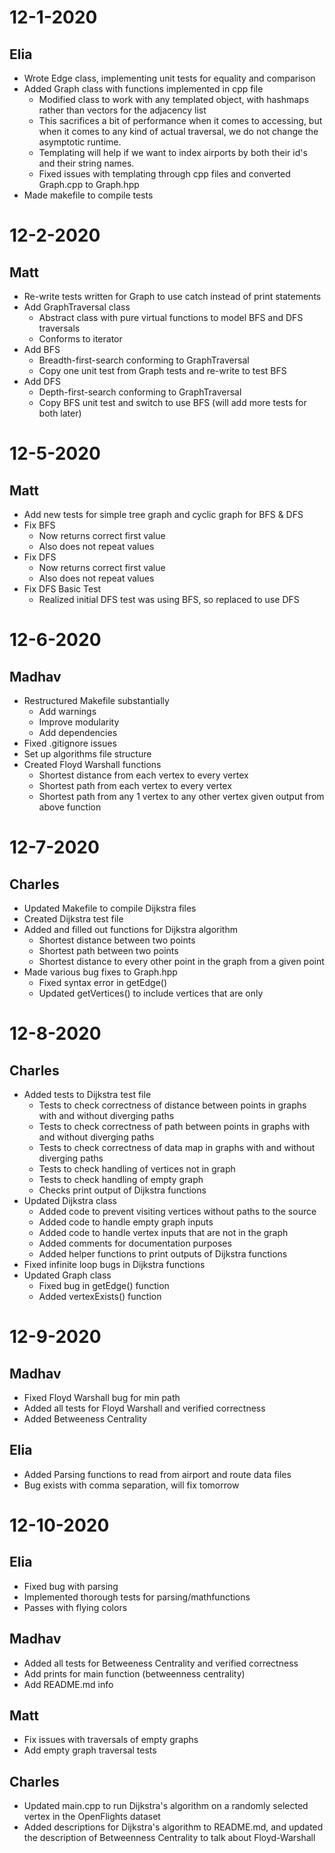 
# 12-1-2020
## Elia
* Wrote Edge class, implementing unit tests for equality and comparison
* Added Graph class with functions implemented in cpp file
	* Modified class to work with any templated object, with hashmaps rather than vectors for the adjacency list
	* This sacrifices a bit of performance when it comes to accessing, but when it comes to any kind of actual traversal, we do not change the asymptotic runtime.
	* Templating will help if we want to index airports by both their id's and their string names.
	* Fixed issues with templating through cpp files and converted Graph.cpp to Graph.hpp
* Made makefile to compile tests

# 12-2-2020
## Matt
* Re-write tests written for Graph to use catch instead of print statements
* Add GraphTraversal class
	* Abstract class with pure virtual functions to model BFS and DFS traversals
	* Conforms to iterator
* Add BFS
	* Breadth-first-search conforming to GraphTraversal
	* Copy one unit test from Graph tests and re-write to test BFS
* Add DFS
	* Depth-first-search conforming to GraphTraversal
	* Copy BFS unit test and switch to use BFS (will add more tests for both later)

# 12-5-2020
## Matt
* Add new tests for simple tree graph and cyclic graph for BFS & DFS
* Fix BFS
	* Now returns correct first value
	* Also does not repeat values
* Fix DFS
	* Now returns correct first value
	* Also does not repeat values
* Fix DFS Basic Test
	* Realized initial DFS test was using BFS, so replaced to use DFS

# 12-6-2020
## Madhav
* Restructured Makefile substantially
	* Add warnings
	* Improve modularity
	* Add dependencies
* Fixed .gitignore issues
* Set up algorithms file structure
* Created Floyd Warshall functions
	* Shortest distance from each vertex to every vertex
	* Shortest path from each vertex to every vertex
	* Shortest path from any 1 vertex to any other vertex given output from above function
	
# 12-7-2020
## Charles
* Updated Makefile to compile Dijkstra files
* Created Dijkstra test file
* Added and filled out functions for Dijkstra algorithm
	* Shortest distance between two points
	* Shortest path between two points
	* Shortest distance to every other point in the graph from a given point
* Made various bug fixes to Graph.hpp
	* Fixed syntax error in getEdge()
	* Updated getVertices() to include vertices that are only 
	
# 12-8-2020
## Charles
* Added tests to Dijkstra test file
	* Tests to check correctness of distance between points in graphs with and without diverging paths
	* Tests to check correctness of path between points in graphs with and without diverging paths
	* Tests to check correctness of data map in graphs with and without diverging paths
	* Tests to check handling of vertices not in graph
	* Tests to check handling of empty graph
	* Checks print output of Dijkstra functions
* Updated Dijkstra class
	* Added code to prevent visiting vertices without paths to the source
	* Added code to handle empty graph inputs
	* Added code to handle vertex inputs that are not in the graph
	* Added comments for documentation purposes
	* Added helper functions to print outputs of Dijkstra functions
* Fixed infinite loop bugs in Dijkstra functions
* Updated Graph class
	* Fixed bug in getEdge() function
	* Added vertexExists() function

# 12-9-2020
## Madhav
* Fixed Floyd Warshall bug for min path
* Added all tests for Floyd Warshall and verified correctness
* Added Betweeness Centrality

## Elia
* Added Parsing functions to read from airport and route data files
* Bug exists with comma separation, will fix tomorrow

# 12-10-2020
## Elia
* Fixed bug with parsing
* Implemented thorough tests for parsing/mathfunctions
* Passes with flying colors
## Madhav
* Added all tests for Betweeness Centrality and verified correctness
* Add prints for main function (betweenness centrality)
* Add README.md info
## Matt
* Fix issues with traversals of empty graphs
* Add empty graph traversal tests
## Charles
* Updated main.cpp to run Dijkstra's algorithm on a randomly selected vertex in the OpenFlights dataset
* Added descriptions for Dijkstra's algorithm to README.md, and updated the description of Betweenness Centrality to talk about Floyd-Warshall
